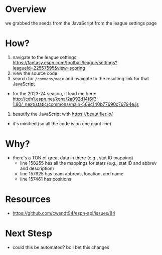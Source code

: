 # Overview
we grabbed the seeds from the JavaScript from the league settings page

# How?
1. navigate to the league settings:<br>
https://fantasy.espn.com/football/league/settings?leagueId=22557595&view=scoring
1. view the source code
1. search for `/commons/main` and nvaigate to the resulting link for that JavaScript
* for the 2023-24 season, it lead me here:<br>
http://cdn1.espn.net/kona/2a092d14f6f3-1.80/_next/static/commons/main-569c140b77690c76794e.js
1. beautify the JavaScript with https://beautifier.io/
* it's minified (so all the code is on one giant line) 

# Why?
* there's a TON of great data in there (e.g., stat ID mapping)
    * line 158255 has all the mappings for stats (e.g., stat ID and abbrev and description)
    * line 157625 has team abbrevs, location, and name
    * line 157461 has positions

# Resources
* https://github.com/cwendt94/espn-api/issues/84

# Next Stesp
* could this be automated? bc I bet this changes